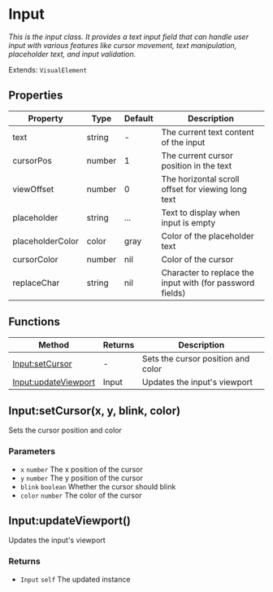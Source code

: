 # Input
_This is the input class. It provides a text input field that can handle user input with various features like_
_cursor movement, text manipulation, placeholder text, and input validation._

Extends: `VisualElement`

## Properties

|Property|Type|Default|Description|
|---|---|---|---|
|text|string|-|The current text content of the input|
|cursorPos|number|1|The current cursor position in the text|
|viewOffset|number|0|The horizontal scroll offset for viewing long text|
|placeholder|string|...|Text to display when input is empty|
|placeholderColor|color|gray|Color of the placeholder text|
|cursorColor|number|nil|Color of the cursor|
|replaceChar|string|nil|Character to replace the input with (for password fields)|

## Functions

|Method|Returns|Description|
|---|---|---|
|[Input:setCursor](#input-setcursor-x-y-blink-color)|-|Sets the cursor position and color|
|[Input:updateViewport](#input-updateviewport)|Input|Updates the input's viewport|

## Input:setCursor(x, y, blink, color)

Sets the cursor position and color

### Parameters
* `x` `number` The x position of the cursor
* `y` `number` The y position of the cursor
* `blink` `boolean` Whether the cursor should blink
* `color` `number` The color of the cursor

## Input:updateViewport()

Updates the input's viewport

### Returns
* `Input` `self` The updated instance
